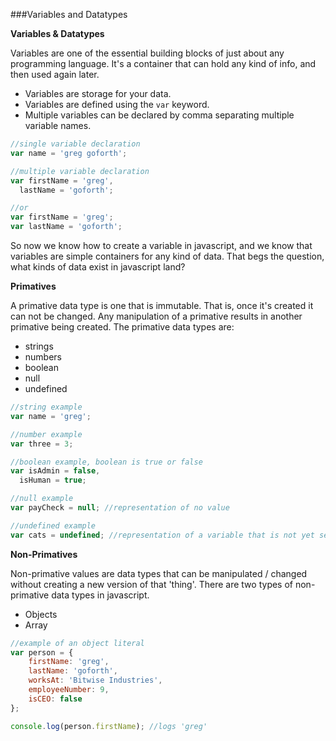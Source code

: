###Variables and Datatypes

**Variables & Datatypes**

Variables are one of the essential building blocks of just about any programming
language.  It's a container that can hold any kind of info, and then used
again later.

* Variables are storage for your data.
* Variables are defined using the `var` keyword.
* Multiple variables can be declared by comma separating multiple variable names.

```javascript
//single variable declaration
var name = 'greg goforth';

//multiple variable declaration
var firstName = 'greg',
  lastName = 'goforth';

//or
var firstName = 'greg';
var lastName = 'goforth';
```

So now we know how to create a variable in javascript, and we know that
variables are simple containers for any kind of data.  That begs the  question,
what kinds of data exist in javascript land?

**Primatives** 

A primative data type is one that is immutable.  That is, once it's created it
can not be changed.  Any manipulation of a primative results in another
primative being created.  The primative data types are:

* strings
* numbers
* boolean
* null
* undefined
 
```javascript
//string example
var name = 'greg';

//number example
var three = 3;

//boolean example, boolean is true or false 
var isAdmin = false,
  isHuman = true;

//null example
var payCheck = null; //representation of no value

//undefined example
var cats = undefined; //representation of a variable that is not yet set
```

**Non-Primatives**

Non-primative values are data types that can be manipulated / changed without
creating a new version of that 'thing'.  There are two types of non-primative
data types in javascript. 

* Objects
* Array

```javascript
//example of an object literal
var person = {
    firstName: 'greg',
    lastName: 'goforth',
    worksAt: 'Bitwise Industries',
    employeeNumber: 9,
    isCEO: false
};

console.log(person.firstName); //logs 'greg'
```
